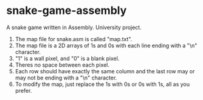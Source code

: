 # snake-game-assembly
A snake game written in Assembly. University project.

1. The map file for snake.asm is called "map.txt".
2. The map file is a 2D arrays of 1s and 0s with each line ending with a "\n" character.
3. "1" is a wall pixel, and "0" is a blank pixel.
4. Theres no space between each pixel.
5. Each row should have exactly the same column and the last row may or may not be ending with a "\n" character.
6. To modify the map, just replace the 1s with 0s or 0s with 1s, all as you prefer.
